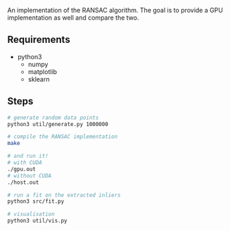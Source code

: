 An implementation of the RANSAC algorithm. The goal is to provide a GPU implementation as well and compare the two.

## Requirements

- python3
    - numpy
    - matplotlib
    - sklearn

## Steps

``` sh
# generate random data points
python3 util/generate.py 1000000

# compile the RANSAC implementation
make

# and run it!
# with CUDA
./gpu.out
# without CUDA
./host.out

# run a fit on the extracted inliers
python3 src/fit.py

# visualisation
python3 util/vis.py
```
